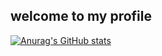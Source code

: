 ## welcome to my profile
[![Anurag's GitHub stats](https://github-readme-stats.vercel.app/api?username=Vulpes94&show_icons=true&theme=highcontrast)](https://github.com/anuraghazra/github-readme-stats)





<!-- 내 레포지토리 pin설정-->
<!-- [![Readme Card](https://github-readme-stats.vercel.app/api/pin/?username=Vulpes94&repo=im2txt_model)](https://github.com/Vulpes94/im2txt_model) -->






